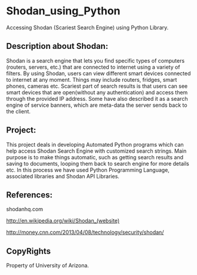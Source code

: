 Shodan_using_Python
===================

Accessing Shodan  (Scariest Search Engine) using Python Library.

Description about Shodan:
-------------------------------
Shodan is a search engine that lets you find specific types of computers (routers, servers, etc.) that are connected to internet using a variety of filters. By using Shodan, users can view different smart devices connected to internet at any moment. Things may include routers, fridges, smart phones, cameras etc. Scariest part of search results is that users can see smart devices that are open(without any authentication) and access them through the provided IP address. Some have also described it as a search engine of service banners, which are meta-data the server sends back to the client.

Project:
------------------
This project deals in developing Automated Python programs which can help access Shodan Search Engine with customized search strings. Main purpose is to make things automatic, such as getting search results and saving to documents, looping them back to search engine for more details etc. In this process we have used Python Programming Language, associated libraries and Shodan API Libraries.

References:
----------------
shodanhq.com

http://en.wikipedia.org/wiki/Shodan_(website)

http://money.cnn.com/2013/04/08/technology/security/shodan/


CopyRights
-------------------
Property of University of Arizona.
